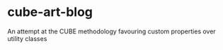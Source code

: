 # cube-art-blog
An attempt at the CUBE methodology favouring custom properties over utility classes
